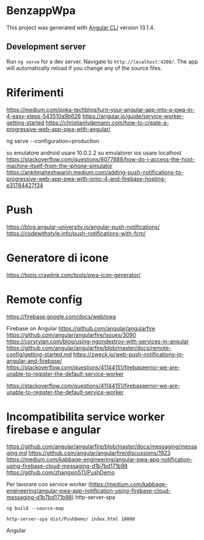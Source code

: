 # BenzappWpa

This project was generated with [Angular CLI](https://github.com/angular/angular-cli) version 13.1.4.

## Development server

Run `ng serve` for a dev server. Navigate to `http://localhost:4200/`. The app will automatically reload if you change any of the source files.

# Riferimenti
https://medium.com/poka-techblog/turn-your-angular-app-into-a-pwa-in-4-easy-steps-543510a9b626
https://angular.io/guide/service-worker-getting-started
https://christianlydemann.com/how-to-create-a-progressive-web-app-pwa-with-angular/

ng serve --configuration=production

su emulatore android usare 10.0.2.2
su emulatorer ios usare localhost
https://stackoverflow.com/questions/6077888/how-do-i-access-the-host-machine-itself-from-the-iphone-simulator
https://ankitmaheshwariin.medium.com/adding-push-notifications-to-progressive-web-app-pwa-with-ionic-4-and-firebase-hosting-e31784427f34

# Push
https://blog.angular-university.io/angular-push-notifications/
https://codewithstyle.info/push-notifications-with-fcm/

# Generatore di icone
https://tools.crawlink.com/tools/pwa-icon-generator/

# Remote config
https://firebase.google.com/docs/web/pwa

Firebase on Angular
https://github.com/angular/angularfire
https://github.com/angular/angularfire/issues/3090
https://coryrylan.com/blog/using-ngondestroy-with-services-in-angular
https://github.com/angular/angularfire/blob/master/docs/remote-config/getting-started.md
https://zweck.io/web-push-notifications-in-angular-and-firebase/
https://stackoverflow.com/questions/41144151/firebaseerror-we-are-unable-to-register-the-default-service-worker

https://stackoverflow.com/questions/41144151/firebaseerror-we-are-unable-to-register-the-default-service-worker

# Incompatibilita service worker firebase e angular
https://github.com/angular/angularfire/blob/master/docs/messaging/messaging.md
https://github.com/angular/angularfire/discussions/1923
https://medium.com/kabbage-engineering/angular-pwa-app-notification-using-firebase-cloud-messaging-d1b7bd171b98
https://github.com/zhangxin511/PushDemo

Per lavorare con service worker (https://medium.com/kabbage-engineering/angular-pwa-app-notification-using-firebase-cloud-messaging-d1b7bd171b98)
http-server-spa

`ng build --source-map`

`http-server-spa dist/PushDemo/ index.html 18080`


Angular
